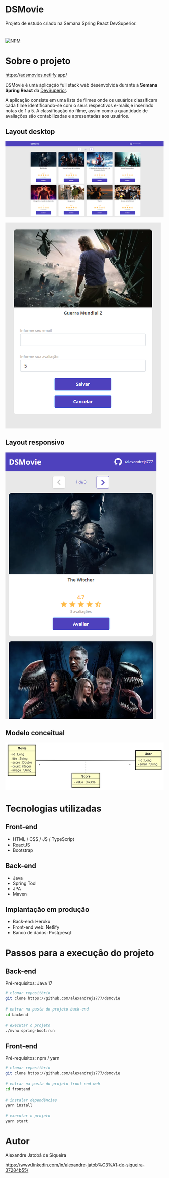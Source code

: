 # DSMovie
Projeto de estudo criado na Semana Spring React DevSuperior.

#
[![NPM](https://img.shields.io/npm/l/react)](https://github.com/alexandrejs777/dsmovie/blob/main/LICENSE) 

# Sobre o projeto

https://adsmovies.netlify.app/

DSMovie é uma aplicação full stack web desenvolvida durante a **Semana Spring React** da [DevSuperior](https://devsuperior.com "Site da DevSuperior").

A aplicação consiste em uma lista de filmes onde os usuários classificam cada filme identificando-se com o seus respectivos e-mails,e inserindo notas de 1 a 5. A classificação do filme, assim como a quantidade de avaliações são contabilizadas e apresentadas aos usuários.


## Layout desktop
![Tela principal](https://github.com/alexandrejs777/assets/blob/main/DSMovies/Tela_Principal.png)


![Tela form](https://github.com/alexandrejs777/assets/blob/main/DSMovies/Tela_Form.png)

## Layout responsivo
![Tela principal responsivo](https://github.com/alexandrejs777/assets/blob/main/DSMovies/Tela_Principal_Responsivo.png)

## Modelo conceitual
![Modelo Conceitual](https://github.com/alexandrejs777/assets/blob/main/DSMovies/dsmovie-modelo-conceitual.png)

# Tecnologias utilizadas
## Front-end
- HTML / CSS / JS / TypeScript
- ReactJS
- Bootstrap

## Back-end
- Java
- Spring Tool
- JPA
- Maven

## Implantação em produção
- Back-end: Heroku
- Front-end web: Netlify
- Banco de dados: Postgresql

# Passos para a execução do projeto

## Back-end
Pré-requisitos: Java 17

```bash
# clonar repositório
git clone https://github.com/alexandrejs777/dsmovie

# entrar na pasta do projeto back-end
cd backend

# executar o projeto
./mvnw spring-boot:run
```

## Front-end
Pré-requisitos: npm / yarn

```bash
# clonar repositório
git clone https://github.com/alexandrejs777/dsmovie

# entrar na pasta do projeto front end web
cd frontend

# instalar dependências
yarn install

# executar o projeto
yarn start
```

# Autor

Alexandre Jatobá de Siqueira

https://www.linkedin.com/in/alexandre-jatob%C3%A1-de-siqueira-37284b55/

